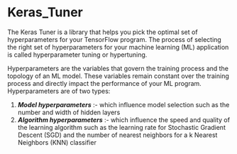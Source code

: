 # Keras_Tuner
The Keras Tuner is a library that helps you pick the optimal set of hyperparameters for your TensorFlow program. The process of selecting the right set of hyperparameters for your machine learning (ML) application is called hyperparameter tuning or hypertuning.

Hyperparameters are the variables that govern the training process and the topology of an ML model. These variables remain constant over the training process and directly impact the performance of your ML program. Hyperparameters are of two types:

  1. ___Model hyperparameters___ :- which influence model selection such as the number and width of hidden layers <br>
  2. ___Algorithm hyperparameters___ :- which influence the speed and quality of the learning algorithm such as the learning rate for Stochastic Gradient Descent (SGD) and the number of nearest neighbors for a k Nearest Neighbors (KNN) classifier
